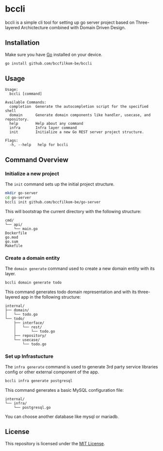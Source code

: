 # bccli
bccli is a simple cli tool for setting up go server project based on Three-layered Archictecture combined with Domain Driven Design.

## Installation
Make sure you have [Go](https://go.dev/doc/install) installed on your device.
```bash
go install github.com/bccfilkom-be/bccli
```

## Usage
```text
Usage:
  bccli [command]

Available Commands:
  completion  Generate the autocompletion script for the specified shell
  domain      Generate domain components like handler, usecase, and repository.
  help        Help about any command
  infra       Infra layer command
  init        Initialize a new Go REST server project structure.

Flags:
  -h, --help   help for bccli
```

## Command Overview

### Initialize a new project
The ``init`` command sets up the initial project structure.
```bash
mkdir go-server
cd go-server
bccli init github.com/bccfilkom-be/go-server
```
This will bootstrap the current directory with the following structure:
```text
cmd/
└── api/
    └── main.go
Dockerfile
go.mod
go.sum
Makefile
```

### Create a domain entity
The ``domain generate`` command used to create a new domain entity with its layer.
```bash
bccli domain generate todo
```
This command generates todo domain representation and with its three-layered app in the following structure:
```text
internal/
├── domain/
│   └── todo.go
└── todo/
    ├── interface/
    │   └── rest/
    │       └── todo.go
    ├── repository/
    └── usecase/
        └── todo.go
```

### Set up Infrastucture
The ``infra generate`` command is used to generate 3rd party service libraries config or other external component of the app.
```bash
bccli infra generate postgresql
```
This command generates a basic MySQL configuration file:
```text
internal/
└── infra/
    └── postgresql.go
```
You can choose another database like mysql or mariadb.

## License
This repository is licensed under the [MIT License](LICENSE).
